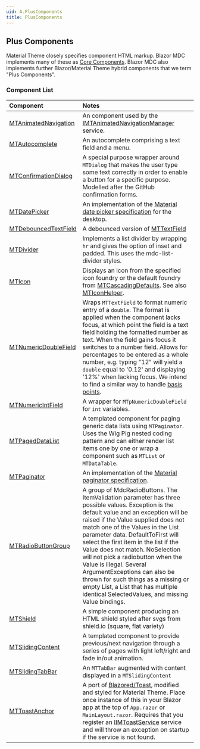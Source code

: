 ```yaml
---
uid: A.PlusComponents
title: PlusComponents
---
```

## Plus Components

Material Theme closely specifies component HTML markup. Blazor MDC implements many of these as [Core Components](xref:A.CoreComponents). Blazor MDC also 
implements further Blazor/Material Theme hybrid components that we term "Plus Components".

### Component List

| Component | Notes |
| :-------- | :---- |
| [MTAnimatedNavigation](xref:C.MTAnimatedNavigation) | An component used by the [IMTAnimatedNavigationManager](xref:S.IMTAnimatedNavigationManager) service. |
| [MTAutocomplete](xref:C.MTAutocomplete) | An autocomplete comprising a text field and a menu. |
| [MTConfirmationDialog](xref:C.MTConfirmationDialog) | A special purpose wrapper around `MTDialog` that makes the user type some text correctly in order to enable a button for a specific purpose. Modelled after the GitHub confirmation forms. |
| [MTDatePicker](xref:C.MTDatePicker) | An implementation of the [Material date picker specification](https://material.io/components/pickers/#specs) for the desktop. |
| [MTDebouncedTextField](xref:C.MTDebouncedTextField) | A debounced version of [MTTextField](xref:C.MTTextField) |
| [MTDivider](xref:C.MTDivider) | Implements a list divider by wrapping `hr` and gives the option of inset and padded. This uses the mdc-list-divider styles. |
| [MTIcon](xref:C.MTIcon) | Displays an icon from the specified icon foundry or the default foundry from [MTCascadingDefaults](xref:U.MTCascadingDefaults). See also [MTIconHelper](xref:U.MTIconHelper). |
| [MTNumericDoubleField](xref:C.MTNumericDoubleField) | Wraps `MTTextField` to format numeric entry of a `double`. The format is applied when the component lacks focus, at which point the field is a text field holding the formatted number as text. When the field gains focus it switches to a number field. Allows for percentages to be entered as a whole number, e.g. typing "12" will yield a `double` equal to '0.12' and displaying '12%' when lacking focus. We intend to find a similar way to handle [basis points](https://en.wikipedia.org/wiki/Basis_point). |
| [MTNumericIntField](xref:C.MTNumericIntField) | A wrapper for `MTpNumericDoubleField` for `int` variables. |
| [MTPagedDataList](xref:C.MTPagedDataList) | A templated component for paging generic data lists using `MTPaginator`. Uses the Wig Pig nested coding pattern and can either render list items one by one or wrap a component such as `MTList` or `MTDataTable`. |
| [MTPaginator](xref:C.MTPaginator) | An implementation of the [Material paginator specification](https://material.io/components/data-tables#behavior). |
| [MTRadioButtonGroup](xref:C.MTRadioButtonGroup) | A group of MdcRadioButtons. The ItemValidation parameter has three possible values. Exception is the default value and an exception will be raised if the Value supplied does not match one of the Values in the List parameter data. DefaultToFirst will select the first item in the list if the Value does not match. NoSelection will not pick a radiobutton when the Value is illegal. Several ArgumentExceptions can also be thrown for such things as a missing or empty List, a List that has multiple identical SelectedValues, and missing Value bindings. |
| [MTShield](xref:C.MTShield) | A simple component producing an HTML shield styled after svgs from shield.io (square, flat variety) |
| [MTSlidingContent](xref:C.MTSlidingContent) | A templated component to provide previous/next navigation through a series of pages with light left/right and fade in/out animation. |
| [MTSlidingTabBar](xref:C.MTSlidingTabBar) | An `MTTabBar` augmented with content displayed in a `MTSlidingContent` |
| [MTToastAnchor](xref:C.MTToastAnchor) | A port of [Blazored/Toast](https://github.com/Blazored/Toast), modified and styled for Material Theme. Place once instance of this in your Blazor app at the top of `App.razor` or `MainLayout.razor`. Requires that you register an [IIMToastService](xref:S.IMTToastService) service and will throw an exception on startup if the service is not found. |
